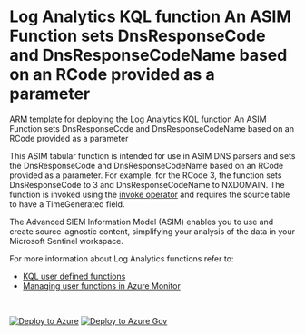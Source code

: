 # Log Analytics KQL function An ASIM Function sets DnsResponseCode and DnsResponseCodeName based on an RCode provided as a parameter

ARM template for deploying the Log Analytics KQL function An ASIM Function sets DnsResponseCode and DnsResponseCodeName based on an RCode provided as a parameter

This ASIM tabular function is intended for use in ASIM DNS parsers and sets the DnsResponseCode and DnsResponseCodeName based on an RCode provided as a parameter. For example, for the RCode 3, the function sets DnsResponseCode to 3 and DnsResponseCodeName to NXDOMAIN. The function is invoked using the [invoke operator](https://docs.microsoft.com/azure/data-explorer/kusto/query/invokeoperator) and requires the source table to have a TimeGenerated field.  


The Advanced SIEM Information Model (ASIM) enables you to use and create source-agnostic content, simplifying your analysis of the data in your Microsoft Sentinel workspace.

For more information about Log Analytics functions refer to:

- [KQL user defined functions](https://docs.microsoft.com/azure/data-explorer/kusto/query/functions/user-defined-functions)
- [Managing user functions in Azure Monitor](https://docs.microsoft.com/azure/azure-monitor/logs/functions)

<br/>

[![Deploy to Azure](https://aka.ms/deploytoazurebutton)](https://portal.azure.com/#create/Microsoft.Template/https%3A%2F%2Fgithub.com%2FAzure%2FAzure-Sentinel%2Fblob%2Fmaster%2FASIM%2FLibrary%2FARM%2FASIM_ResolveDnsResponseCode%2FASIM_ResolveDnsResponseCode.json) [![Deploy to Azure Gov](https://aka.ms/deploytoazuregovbutton)](https://portal.azure.us/#create/Microsoft.Template/uri/https%3A%2F%2Fgithub.com%2FAzure%2FAzure-Sentinel%2Fblob%2Fmaster%2FASIM%2FLibrary%2FARM%2FASIM_ResolveDnsResponseCode%2FASIM_ResolveDnsResponseCode.json)
